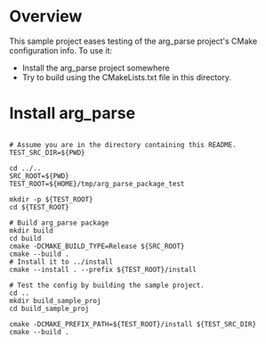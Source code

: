# Overview

This sample project eases testing of the arg_parse project's CMake configuration info.
To use it:

* Install the arg_parse project somewhere
* Try to build using the CMakeLists.txt file in this directory.

# Install arg_parse
```shell

# Assume you are in the directory containing this README.
TEST_SRC_DIR=${PWD}

cd ../..
SRC_ROOT=${PWD}
TEST_ROOT=${HOME}/tmp/arg_parse_package_test

mkdir -p ${TEST_ROOT}
cd ${TEST_ROOT}

# Build arg_parse package
mkdir build
cd build
cmake -DCMAKE_BUILD_TYPE=Release ${SRC_ROOT}
cmake --build .
# Install it to ../install
cmake --install . --prefix ${TEST_ROOT}/install

# Test the config by building the sample project.
cd ..
mkdir build_sample_proj
cd build_sample_proj

cmake -DCMAKE_PREFIX_PATH=${TEST_ROOT}/install ${TEST_SRC_DIR}
cmake --build .
```
